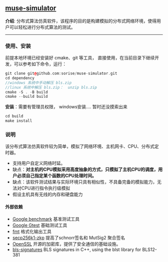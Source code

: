 ## [muse-simulator](#)
**介绍**: 分布式算法仿真软件，该程序的目的是构建模拟的分布式网络环境，使得用户可以轻松进行分布式算法的测试。

-----

### 使用、安装
前提本地环境已经安装好 cmake、git 等工具， 直接使用，在当前目录下继续开发，可以参考如下命令，运行：
```cpp
git clone git@github.com:sorise/muse-simulator.git
cd dependency
//windows 系统中手动解压 bls.zip 
//linux 系统中解压 bls.zip：  unzip bls.zip
cmake -S . -B build
cmake --build build
```
**安装**：需要有管理员权限， windows安装.... 暂时还没摸索出来
```cpp
cd build
make install 
```

### 说明
该分布式算法仿真软件较为简单，模拟了网络环境、主机网卡、CPU、分布式定时器。
* 支持用户自定义网络时延。
* 缺点：**对主机的CPU模拟采用高度抽象的方式，只模拟了主机CPU的调度，用户必须自己指定某个函数的CPU处理时间。**
* 缺点：该软件测试结果与实际环境只具有相似性，不具备完备的模拟能力，无法对CPU进行指令执行级模拟
* 假设主机具有无线的内存和硬盘能力


#### 外部依赖
* [Google benchmark](#) 基准测试工具
* [Google Gtest](#) 基础测试工具
* [fmt](#) 格式化输出工具
* [secp256k1-zkp](#) 提高了schnorr签名和 MutSig2 聚合签名
* [OpenSSL](#)  开源的加密库，提供了安全通信的基础设施。
* [bls-signatures](#) BLS signatures in C++, using the blst library for BLS12-381

